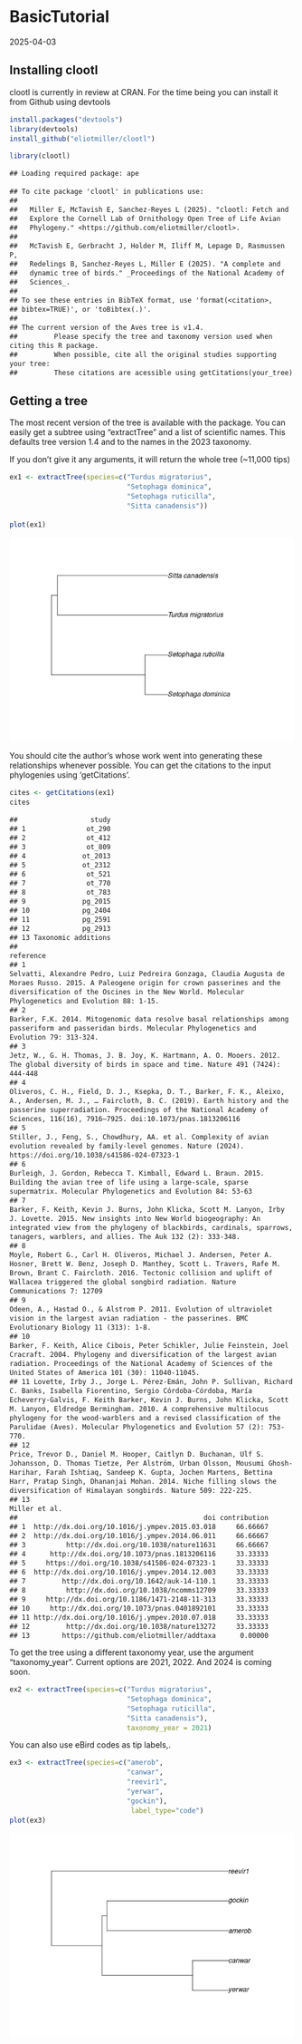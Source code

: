 BasicTutorial
================
2025-04-03

## Installing clootl

clootl is currently in review at CRAN. For the time being you can
install it from Github using devtools

``` r
install.packages("devtools")
library(devtools)  
install_github("eliotmiller/clootl")
```

``` r
library(clootl)
```

    ## Loading required package: ape

    ## To cite package 'clootl' in publications use:
    ## 
    ##   Miller E, McTavish E, Sanchez-Reyes L (2025). "clootl: Fetch and
    ##   Explore the Cornell Lab of Ornithology Open Tree of Life Avian
    ##   Phylogeny." <https://github.com/eliotmiller/clootl>.
    ## 
    ##   McTavish E, Gerbracht J, Holder M, Iliff M, Lepage D, Rasmussen P,
    ##   Redelings B, Sanchez-Reyes L, Miller E (2025). "A complete and
    ##   dynamic tree of birds." _Proceedings of the National Academy of
    ##   Sciences_.
    ## 
    ## To see these entries in BibTeX format, use 'format(<citation>,
    ## bibtex=TRUE)', or 'toBibtex(.)'.
    ## 
    ## The current version of the Aves tree is v1.4.
    ##         Please specify the tree and taxonomy version used when citing this R package.
    ##         When possible, cite all the original studies supporting your tree:
    ##         These citations are acessible using getCitations(your_tree)

## Getting a tree

The most recent version of the tree is available with the package. You
can easily get a subtree using “extractTree” and a list of scientific
names. This defaults tree version 1.4 and to the names in the 2023
taxonomy.

If you don’t give it any arguments, it will return the whole tree
(~11,000 tips)

``` r
ex1 <- extractTree(species=c("Turdus migratorius",
                             "Setophaga dominica",
                             "Setophaga ruticilla",
                             "Sitta canadensis"))

plot(ex1)
```

![](intro_files/figure-gfm/unnamed-chunk-3-1.png)<!-- -->

You should cite the author’s whose work went into generating these
relationships whenever possible. You can get the citations to the input
phylogenies using ‘getCitations’.

``` r
cites <- getCitations(ex1)
cites
```

    ##                  study
    ## 1               ot_290
    ## 2               ot_412
    ## 3               ot_809
    ## 4              ot_2013
    ## 5              ot_2312
    ## 6               ot_521
    ## 7               ot_770
    ## 8               ot_783
    ## 9              pg_2015
    ## 10             pg_2404
    ## 11             pg_2591
    ## 12             pg_2913
    ## 13 Taxonomic additions
    ##                                                                                                                                                                                                                                                                                                                                                                                                            reference
    ## 1                                                                                                                                                                          Selvatti, Alexandre Pedro, Luiz Pedreira Gonzaga, Claudia Augusta de Moraes Russo. 2015. A Paleogene origin for crown passerines and the diversification of the Oscines in the New World. Molecular Phylogenetics and Evolution 88: 1-15.
    ## 2                                                                                                                                                                                                                                                         Barker, F.K. 2014. Mitogenomic data resolve basal relationships among passeriform and passeridan birds. Molecular Phylogenetics and Evolution 79: 313-324.
    ## 3                                                                                                                                                                                                                                                                    Jetz, W., G. H. Thomas, J. B. Joy, K. Hartmann, A. O. Mooers. 2012. The global diversity of birds in space and time. Nature 491 (7424): 444-448
    ## 4                                                                                                                                              Oliveros, C. H., Field, D. J., Ksepka, D. T., Barker, F. K., Aleixo, A., Andersen, M. J., … Faircloth, B. C. (2019). Earth history and the passerine superradiation. Proceedings of the National Academy of Sciences, 116(16), 7916–7925. doi:10.1073/pnas.1813206116
    ## 5                                                                                                                                                                                                                                             Stiller, J., Feng, S., Chowdhury, AA. et al. Complexity of avian evolution revealed by family-level genomes. Nature (2024). https://doi.org/10.1038/s41586-024-07323-1
    ## 6                                                                                                                                                                                                                           Burleigh, J. Gordon, Rebecca T. Kimball, Edward L. Braun. 2015. Building the avian tree of life using a large-scale, sparse supermatrix. Molecular Phylogenetics and Evolution 84: 53-63
    ## 7                                                                                                                                               Barker, F. Keith, Kevin J. Burns, John Klicka, Scott M. Lanyon, Irby J. Lovette. 2015. New insights into New World biogeography: An integrated view from the phylogeny of blackbirds, cardinals, sparrows, tanagers, warblers, and allies. The Auk 132 (2): 333-348.
    ## 8                                                                                                                           Moyle, Robert G., Carl H. Oliveros, Michael J. Andersen, Peter A. Hosner, Brett W. Benz, Joseph D. Manthey, Scott L. Travers, Rafe M. Brown, Brant C. Faircloth. 2016. Tectonic collision and uplift of Wallacea triggered the global songbird radiation. Nature Communications 7: 12709
    ## 9                                                                                                                                                                                                                                                  Odeen, A., Hastad O., & Alstrom P. 2011. Evolution of ultraviolet vision in the largest avian radiation - the passerines. BMC Evolutionary Biology 11 (313): 1-8.
    ## 10                                                                                                                                                        Barker, F. Keith, Alice Cibois, Peter Schikler, Julie Feinstein, Joel Cracraft. 2004. Phylogeny and diversification of the largest avian radiation. Proceedings of the National Academy of Sciences of the United States of America 101 (30): 11040-11045.
    ## 11 Lovette, Irby J., Jorge L. Pérez-Emán, John P. Sullivan, Richard C. Banks, Isabella Fiorentino, Sergio Córdoba-Córdoba, María Echeverry-Galvis, F. Keith Barker, Kevin J. Burns, John Klicka, Scott M. Lanyon, Eldredge Bermingham. 2010. A comprehensive multilocus phylogeny for the wood-warblers and a revised classification of the Parulidae (Aves). Molecular Phylogenetics and Evolution 57 (2): 753-770.
    ## 12                                                                           Price, Trevor D., Daniel M. Hooper, Caitlyn D. Buchanan, Ulf S. Johansson, D. Thomas Tietze, Per Alström, Urban Olsson, Mousumi Ghosh-Harihar, Farah Ishtiaq, Sandeep K. Gupta, Jochen Martens, Bettina Harr, Pratap Singh, Dhananjai Mohan. 2014. Niche filling slows the diversification of Himalayan songbirds. Nature 509: 222-225.
    ## 13                                                                                                                                                                                                                                                                                                                                                                                                     Miller et al.
    ##                                              doi contribution
    ## 1  http://dx.doi.org/10.1016/j.ympev.2015.03.018     66.66667
    ## 2  http://dx.doi.org/10.1016/j.ympev.2014.06.011     66.66667
    ## 3          http://dx.doi.org/10.1038/nature11631     66.66667
    ## 4      http://dx.doi.org/10.1073/pnas.1813206116     33.33333
    ## 5     https://doi.org/10.1038/s41586-024-07323-1     33.33333
    ## 6  http://dx.doi.org/10.1016/j.ympev.2014.12.003     33.33333
    ## 7         http://dx.doi.org/10.1642/auk-14-110.1     33.33333
    ## 8          http://dx.doi.org/10.1038/ncomms12709     33.33333
    ## 9     http://dx.doi.org/10.1186/1471-2148-11-313     33.33333
    ## 10     http://dx.doi.org/10.1073/pnas.0401892101     33.33333
    ## 11 http://dx.doi.org/10.1016/j.ympev.2010.07.018     33.33333
    ## 12         http://dx.doi.org/10.1038/nature13272     33.33333
    ## 13        https://github.com/eliotmiller/addtaxa      0.00000

To get the tree using a different taxonomy year, use the argument
“taxonomy_year”. Current options are 2021, 2022. And 2024 is coming
soon.

``` r
ex2 <- extractTree(species=c("Turdus migratorius",
                             "Setophaga dominica",
                             "Setophaga ruticilla",
                             "Sitta canadensis"),
                             taxonomy_year = 2021)
```

You can also use eBird codes as tip labels,.

``` r
ex3 <- extractTree(species=c("amerob",
                             "canwar",
                             "reevir1",
                             "yerwar",
                             "gockin"), 
                              label_type="code")
plot(ex3)
```

![](intro_files/figure-gfm/unnamed-chunk-6-1.png)<!-- -->
